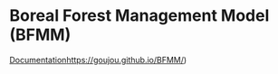 # Boreal Forest Management Model (BFMM)

[Documentation](https://goujou.github.io/BFMM/)https://goujou.github.io/BFMM/)
